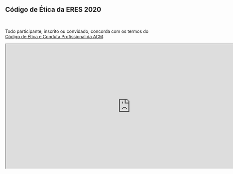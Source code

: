 ﻿---
layout: page-fullwidth
title: ""
#meta_title: "Duvidas? Entre em contato conosco"
subheadline: ""
#teaser: "Entre em contato conosco pelo e-mail #eres2020.uem@gmail.com"
permalink: "/etica/"
header:
   image_fullwidth: banner_eres2020.png
---

<h2>Código de Ética da ERES 2020</h2>

<br>

Todo participante, inscrito ou convidado, concorda com os termos do <a href="https://www.acm.org/code-of-ethics" target="_blank">Código de Ética e Conduta Profissional da ACM</a>.

<iframe name="interno" width="800" height="400" src="https://www.acm.org/code-of-ethics" />













